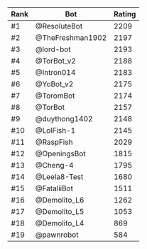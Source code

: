 Rank|Bot|Rating
---|---|---
#1|@ResoluteBot|2209
#2|@TheFreshman1902|2197
#3|@lord-bot|2193
#4|@TorBot_v2|2188
#5|@Intron014|2183
#6|@YoBot_v2|2175
#7|@ToromBot|2174
#8|@TorBot|2157
#9|@duythong1402|2148
#10|@LolFish-1|2145
#11|@RaspFish|2029
#12|@OpeningsBot|1815
#13|@Cheng-4|1795
#14|@Leela8-Test|1680
#15|@FataliiBot|1511
#16|@Demolito_L6|1262
#17|@Demolito_L5|1053
#18|@Demolito_L4|869
#19|@pawnrobot|584
